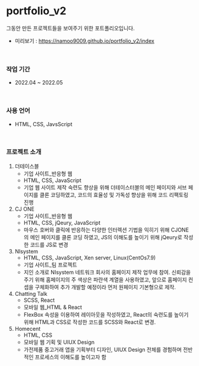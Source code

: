 # portfolio_v2
그동안 만든 프로젝트들을 보여주기 위한 포트폴리오입니다.

- 미리보기 : https://namoo9009.github.io/portfolio_v2/index

<br />

### 작업 기간
- 2022.04 ~ 2022.05

<br />

### 사용 언어
- HTML, CSS, JavsScript

<br />

### 프로젝트 소개
<ol>
  <li>더테이스블
    <ul>
      <li>기업 사이트_반응형 웹</li>
      <li>HTML, CSS, JavaScript</li>
      <li>기업 웹 사이트 제작 숙련도 향상을 위해 더테이스터블의 메인 페이지와 서브 페이지를 클론 코딩하였고, 코드의 효율성 및 가독성 향상을 위해 코드 리팩토링 진행</li>
    </ul>
  </li>
  <li>CJ ONE
    <ul>
      <li>기업 사이트_반응형 웹</li>
      <li>HTML, CSS, jQeury, JavaScript</li>
      <li>마우스 호버와 클릭에 반응하는 다양한 인터렉션 기법을 익히기 위해 CJONE의 메인 페이지를 클론 코딩 하였고, JS의 이해도를 높이기 위해 jQeury로 작성한 코드를 JS로 변경</li>
    </ul>
  </li>
  <li>NIsystem
    <ul>
      <li>HTML, CSS, JavaScript, Xen server, Linux(CentOs7.9)</li>
      <li>기업 사이트_팀 프로젝트</li>
      <li>지인 소개로 NIsystem 네트워크 회사의 홈페이지 제작 업무에 참여. 신뢰감을 주기 위해 홈페이지의 주 색상은 파랸색 계열을 사용하였고, 앞으로 홈페이지 컨셉을 구체화하여 추가 개발할 예정이라 먼저 원페이지 기본형으로 제작.</li>
    </ul>
  </li>
  <li>Chatting Talk
    <ul>
      <li>SCSS, React</li>
      <li>모바일 웹_HTML & React</li>
      <li>FlexBox 속성을 이용하여 레이아웃을 작성하였고, React의 숙련도를 높이기 위해 HTML과 CSS로 작성한 코드를 SCSS와 React로 변경.</li>
    </ul>
  </li>
   <li>Homecent
    <ul>
      <li>HTML, CSS</li>
      <li>모바일 웹 기획 및 UIUX Design</li>
      <li>가전제품 중고거래 앱을 기획부터 디자인, UIUX Design 전체를 경험하며 전반적인 프로세스의 이해도를 높이고자 함</li>
    </ul>
  </li>
 <ol>
